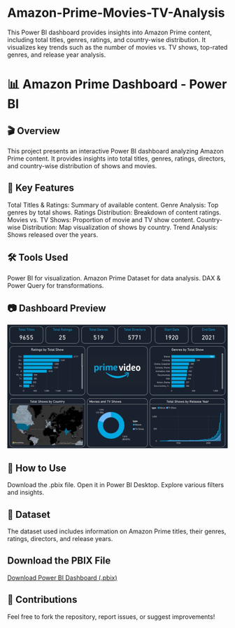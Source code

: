 # Amazon-Prime-Movies-TV-Analysis
This Power BI dashboard provides insights into Amazon Prime content, including total titles, genres, ratings, and country-wise distribution. It visualizes key trends such as the number of movies vs. TV shows, top-rated genres, and release year analysis.

# 📊 Amazon Prime Dashboard - Power BI
## 🎬 Overview
This project presents an interactive Power BI dashboard analyzing Amazon Prime content. It provides insights into total titles, genres, ratings, directors, and country-wise distribution of shows and movies.

## 📌 Key Features
Total Titles & Ratings: Summary of available content.
Genre Analysis: Top genres by total shows.
Ratings Distribution: Breakdown of content ratings.
Movies vs. TV Shows: Proportion of movie and TV show content.
Country-wise Distribution: Map visualization of shows by country.
Trend Analysis: Shows released over the years.

## 🛠️ Tools Used
Power BI for visualization.
Amazon Prime Dataset for data analysis.
DAX & Power Query for transformations.

## 📷 Dashboard Preview
![Power BI Dashboard](https://github.com/Karannkoli/Amazon-Prime-Movies-TV-Analysis/blob/main/Amazon_prime_Dashboaard.jpg) 

## 🚀 How to Use
Download the .pbix file.
Open it in Power BI Desktop.
Explore various filters and insights.

## 📂 Dataset
The dataset used includes information on Amazon Prime titles, their genres, ratings, directors, and release years.

## Download the PBIX File
[Download Power BI Dashboard (.pbix)](https://github.com/Karannkoli/Amazon-Prime-Movies-TV-Analysis/blob/main/amazon_prime_dataset.csv)

## 📢 Contributions
Feel free to fork the repository, report issues, or suggest improvements!
